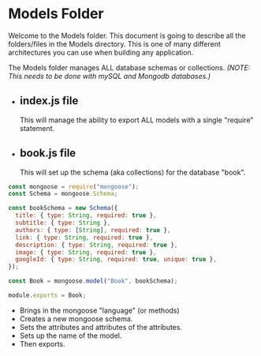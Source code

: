 # Models Folder

Welcome to the Models folder. This document is going to describe all the folders/files in the Models directory. This is one of many different architectures you can use when building any application.

The Models folder manages ALL database schemas or collections. _(NOTE: This needs to be done with mySQL and Mongodb databases.)_

- ## index.js file

  This will manage the ability to export ALL models with a single "require" statement.

- ## book.js file
  This will set up the schema (aka collections) for the database "book".

```javascript
const mongoose = require("mongoose");
const Schema = mongoose.Schema;

const bookSchema = new Schema({
  title: { type: String, required: true },
  subtitle: { type: String },
  authors: { type: [String], required: true },
  link: { type: String, required: true },
  description: { type: String, required: true },
  image: { type: String, required: true },
  googleId: { type: String, required: true, unique: true },
});

const Book = mongoose.model("Book", bookSchema);

module.exports = Book;
```

- Brings in the mongoose "language" (or methods)
- Creates a new mongoose schema.
- Sets the attributes and attributes of the attributes.
- Sets up the name of the model.
- Then exports.
